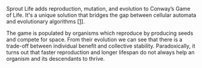 Sprout Life adds reproduction, mutation, and evolution to Conway’s Game of Life. It's a unique solution that bridges the gap between cellular automata and evolutionary algorithms [[1](#notes)]. 

The game is populated by organisms which reproduce by producing seeds and compete for space. From their evolution we can see that there is a trade-off between individual benefit and collective stability. Paradoxically, it turns out that faster reproduction and longer lifespan do not always help an organism and its descendants to thrive.
